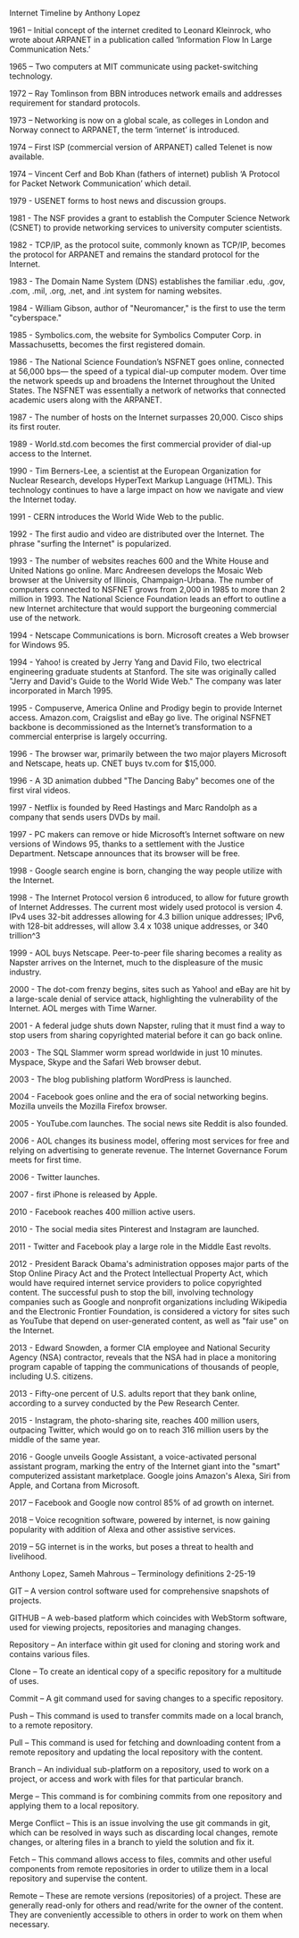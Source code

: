 
Internet Timeline by Anthony Lopez

1961 – Initial concept of the internet credited to Leonard Kleinrock, who wrote about ARPANET in a publication called ‘Information Flow In Large Communication Nets.’

1965 – Two computers at MIT communicate using packet-switching technology. 

1972 – Ray Tomlinson from BBN introduces network emails and addresses requirement for standard protocols.

1973 – Networking is now on a global scale, as colleges in London and Norway connect to ARPANET, the term ‘internet’ is introduced.

1974 – First ISP (commercial version of ARPANET) called Telenet is now available.

1974 – Vincent Cerf and Bob Khan (fathers of internet) publish ‘A Protocol for Packet Network Communication’ which detail.

1979 - USENET forms to host news and discussion groups.

1981 - The NSF provides a grant to establish the Computer Science Network (CSNET) to provide networking services to university computer scientists.

1982 - TCP/IP, as the protocol suite, commonly known as TCP/IP, becomes the protocol for ARPANET and remains the standard protocol for the Internet.

1983 - The Domain Name System (DNS) establishes the familiar .edu, .gov, .com, .mil, .org, .net, and .int system for naming websites. 

1984 - William Gibson, author of "Neuromancer," is the first to use the term "cyberspace."

1985 - Symbolics.com, the website for Symbolics Computer Corp. in Massachusetts, becomes the first registered domain.

1986 - The National Science Foundation’s NSFNET goes online, connected at 56,000 bps— the speed of a typical dial-up computer modem. Over time the network speeds up and broadens the Internet throughout the United States. The NSFNET was essentially a network of networks that connected academic users along with the ARPANET.

1987 - The number of hosts on the Internet surpasses 20,000. Cisco ships its first router.

1989 - World.std.com becomes the first commercial provider of dial-up access to the Internet.

1990 - Tim Berners-Lee, a scientist at the European Organization for Nuclear Research, develops HyperText Markup Language (HTML). This technology continues to have a large impact on how we navigate and view the Internet today.

1991 - CERN introduces the World Wide Web to the public.

1992 - The first audio and video are distributed over the Internet. The phrase "surfing the Internet" is popularized.

1993 - The number of websites reaches 600 and the White House and United Nations go online. Marc Andreesen develops the Mosaic Web browser at the University of Illinois, Champaign-Urbana. The number of computers connected to NSFNET grows from 2,000 in 1985 to more than 2 million in 1993. The National Science Foundation leads an effort to outline a new Internet architecture that would support the burgeoning commercial use of the network.

1994 - Netscape Communications is born. Microsoft creates a Web browser for Windows 95.

1994 - Yahoo! is created by Jerry Yang and David Filo, two electrical engineering graduate students at Stanford. The site was originally called "Jerry and David's Guide to the World Wide Web." The company was later incorporated in March 1995.

1995 - Compuserve, America Online and Prodigy begin to provide Internet access. Amazon.com, Craigslist and eBay go live. The original NSFNET backbone is decommissioned as the Internet’s transformation to a commercial enterprise is largely occurring.

1996 - The browser war, primarily between the two major players Microsoft and Netscape, heats up. CNET buys tv.com for $15,000.

1996 - A 3D animation dubbed "The Dancing Baby" becomes one of the first viral videos.

1997 - Netflix is founded by Reed Hastings and Marc Randolph as a company that sends users DVDs by mail.

1997 - PC makers can remove or hide Microsoft’s Internet software on new versions of Windows 95, thanks to a settlement with the Justice Department. Netscape announces that its browser will be free.

1998 - Google search engine is born, changing the way people utilize with the Internet.

1998 - The Internet Protocol version 6 introduced, to allow for future growth of Internet Addresses. The current most widely used protocol is version 4. IPv4 uses 32-bit addresses allowing for 4.3 billion unique addresses; IPv6, with 128-bit addresses, will allow 3.4 x 1038 unique addresses, or 340 trillion^3

1999 - AOL buys Netscape. Peer-to-peer file sharing becomes a reality as Napster arrives on the Internet, much to the displeasure of the music industry.

2000 - The dot-com frenzy begins, sites such as Yahoo! and eBay are hit by a large-scale denial of service attack, highlighting the vulnerability of the Internet. AOL merges with Time Warner.

2001 - A federal judge shuts down Napster, ruling that it must find a way to stop users from sharing copyrighted material before it can go back online.

2003 - The SQL Slammer worm spread worldwide in just 10 minutes. Myspace, Skype and the Safari Web browser debut.

2003 - The blog publishing platform WordPress is launched.

2004 - Facebook goes online and the era of social networking begins. Mozilla unveils the Mozilla Firefox browser.

2005 - YouTube.com launches. The social news site Reddit is also founded. 

2006 - AOL changes its business model, offering most services for free and relying on advertising to generate revenue. The Internet Governance Forum meets for first time.

2006 - Twitter launches. 

2007 - first iPhone is released by Apple.

2010 - Facebook reaches 400 million active users.

2010 - The social media sites Pinterest and Instagram are launched.

2011 - Twitter and Facebook play a large role in the Middle East revolts.

2012 - President Barack Obama's administration opposes major parts of the Stop Online Piracy Act and the Protect Intellectual Property Act, which would have required internet service providers to police copyrighted content. The successful push to stop the bill, involving technology companies such as Google and nonprofit organizations including Wikipedia and the Electronic Frontier Foundation, is considered a victory for sites such as YouTube that depend on user-generated content, as well as "fair use" on the Internet.

2013 - Edward Snowden, a former CIA employee and National Security Agency (NSA) contractor, reveals that the NSA had in place a monitoring program capable of tapping the communications of thousands of people, including U.S. citizens.

2013 - Fifty-one percent of U.S. adults report that they bank online, according to a survey conducted by the Pew Research Center.

2015 - Instagram, the photo-sharing site, reaches 400 million users, outpacing Twitter, which would go on to reach 316 million users by the middle of the same year.

2016 - Google unveils Google Assistant, a voice-activated personal assistant program, marking the entry of the Internet giant into the "smart" computerized assistant marketplace. Google joins Amazon's Alexa, Siri from Apple, and Cortana from Microsoft.

2017 – Facebook and Google now control 85% of ad growth on internet.

2018 – Voice recognition software, powered by internet, is now gaining popularity with addition of Alexa and other assistive services.

2019 – 5G internet is in the works, but poses a threat to health and livelihood.


Anthony Lopez, Sameh Mahrous – Terminology definitions 2-25-19

GIT – A version control software used for comprehensive snapshots of projects. 

GITHUB – A web-based platform which coincides with WebStorm software, used for viewing projects, repositories and managing changes.

Repository – An interface within git used for cloning and storing work and contains various files.

Clone – To create an identical copy of a specific repository for a multitude of uses.

Commit – A git command used for saving changes to a specific repository.

Push – This command is used to transfer commits made on a local branch, to a remote repository.

Pull – This command is used for fetching and downloading content from a remote repository and updating the local repository with the content.

Branch – An individual sub-platform on a repository, used to work on a project, or access and work with files for that particular branch.

Merge – This command is for combining commits from one repository and applying them to a local repository.

Merge Conflict – This is an issue involving the use git commands in git, which can be resolved in ways such as discarding local changes, remote changes, or altering files in a branch to yield the solution and fix it.

Fetch – This command allows access to files, commits and other useful components from remote repositories in order to utilize them in a local repository and supervise the content.

Remote – These are remote versions (repositories) of a project. These are generally read-only for others and read/write for the owner of the content. They are conveniently accessible to others in order to work on them when necessary.

